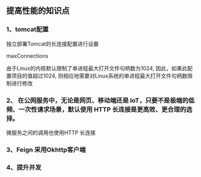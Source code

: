 


## 提高性能的知识点


### 1、tomcat配置
独立部署Tomcat的长连接配置进行设置

maxConnections

由于Linux的内核默认限制了单进程最大打开文件句柄数为1024, 因此，如果此配置项目的值超过1024, 则相应地需要对Linux系统的单进程最大打开文件句柄数限制进行修改


### 2、 在公网服务中，无论是网页、移动端还是 IoT，只要不是极端的低频、一次性请求场景，默认使用 HTTP 长连接是更高效、更合理的选择。
微服务之间的调用也使用HTTP 长连接


### 3、Feign 采用Okhttp客户端



### 4、提升并发